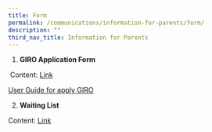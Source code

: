 ```yaml
---
title: Form
permalink: /communications/information-for-parents/form/
description: ""
third_nav_title: Information for Parents
---
```

1.  **GIRO Application Form**

 Content:
					[Link](https://www.moe.gov.sg/financial-matters/fees/egiro)

[User Guide for apply GIRO](/files/Communications/user%20guide%20for%20egiro%20application.pdf)

2.  **Waiting List**

Content:     [Link](https://form.gov.sg/6502c5f7d5cb3e0011056366)